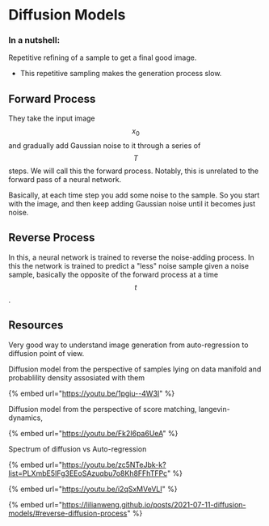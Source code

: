 # Diffusion Models

### In a nutshell:

Repetitive refining of a sample to get a final good image.&#x20;

* This repetitive sampling makes the generation process slow.

## Forward Process

They take the input image $$x_0$$ and gradually add Gaussian noise to it through a series of $$T$$ steps. We will call this the forward process. Notably, this is unrelated to the forward pass of a neural network.

Basically, at each time step you add some noise to the sample. So you start with the image, and then keep adding Gaussian noise until it becomes just noise.&#x20;

## Reverse Process

In this, a neural network is trained to reverse the noise-adding process. In this the network is trained to predict a "less" noise sample given a noise sample, basically the opposite of the forward process at a time $$t$$.

## Resources

Very good way to understand image generation from auto-regression to diffusion point of view.&#x20;

Diffusion model from the perspective of samples lying on data manifold and probablility density assosiated with them&#x20;

{% embed url="https://youtu.be/1pgiu--4W3I" %}

Diffusion model from the perspective of score matching, langevin-dynamics,&#x20;

{% embed url="https://youtu.be/Fk2I6pa6UeA" %}

Spectrum of diffusion vs Auto-regression

{% embed url="https://youtu.be/zc5NTeJbk-k?list=PLXmbE5IFg3EEoSAzuqbu7o8Kh8FFhTFPc" %}

{% embed url="https://youtu.be/i2qSxMVeVLI" %}

{% embed url="https://lilianweng.github.io/posts/2021-07-11-diffusion-models/#reverse-diffusion-process" %}
